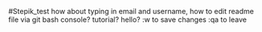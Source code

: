 #Stepik_test
how about typing in email and username, how to edit readme file via git bash console? tutorial? hello?
:w to save changes
:qa to leave

